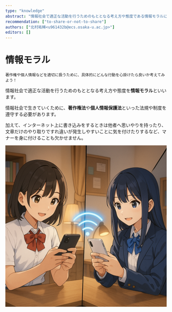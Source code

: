 ```yaml
---
type: "knowledge"
abstract: "情報社会で適正な活動を行うためのもととなる考え方や態度である情報モラルについて学びます。"
recommendation: ["to-share-or-not-to-share"]
authors: ["北村祐稀<u961432b@ecs.osaka-u.ac.jp>"]
editors: []
---
```


# 情報モラル

```:dialog:right:teacher1:normal
著作権や個人情報などを適切に扱うために、具体的にどんな行動を心掛けたら良いか考えてみよう！
```

情報社会で適正な活動を行うためのもととなる考え方や態度を**情報モラル**といいます。

情報社会で生きていくために、**著作権法**や**個人情報保護法**といった法規や制度を遵守する必要があります。

加えて、インターネット上に書き込みをするときは他者へ思いやりを持ったり、文章だけのやり取りですれ違いが発生しやすいことに気を付けたりするなど、マナーを身に付けることも欠かせません。

![遠くにいる人と顔を合わせずにコミュニケーションが取れるのは便利な半面注意も必要です](/h30-informatics1/1-information-society-b/illustrations/remote-communication.png)
